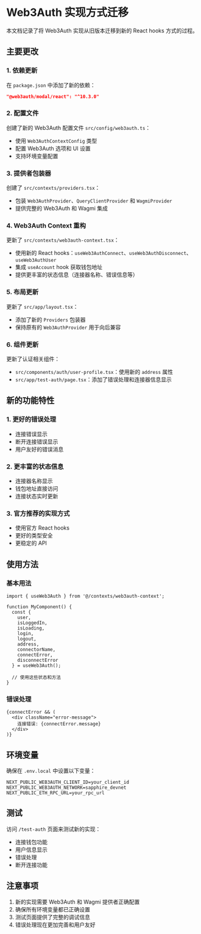 # Web3Auth 实现方式迁移

本文档记录了将 Web3Auth 实现从旧版本迁移到新的 React hooks 方式的过程。

## 主要更改

### 1. 依赖更新

在 `package.json` 中添加了新的依赖：
```json
"@web3auth/modal/react": "^10.3.0"
```

### 2. 配置文件

创建了新的 Web3Auth 配置文件 `src/config/web3auth.ts`：
- 使用 `Web3AuthContextConfig` 类型
- 配置 Web3Auth 选项和 UI 设置
- 支持环境变量配置

### 3. 提供者包装器

创建了 `src/contexts/providers.tsx`：
- 包装 `Web3AuthProvider`、`QueryClientProvider` 和 `WagmiProvider`
- 提供完整的 Web3Auth 和 Wagmi 集成

### 4. Web3Auth Context 重构

更新了 `src/contexts/web3auth-context.tsx`：
- 使用新的 React hooks：`useWeb3AuthConnect`、`useWeb3AuthDisconnect`、`useWeb3AuthUser`
- 集成 `useAccount` hook 获取钱包地址
- 提供更丰富的状态信息（连接器名称、错误信息等）

### 5. 布局更新

更新了 `src/app/layout.tsx`：
- 添加了新的 `Providers` 包装器
- 保持原有的 `Web3AuthProvider` 用于向后兼容

### 6. 组件更新

更新了认证相关组件：
- `src/components/auth/user-profile.tsx`：使用新的 `address` 属性
- `src/app/test-auth/page.tsx`：添加了错误处理和连接器信息显示

## 新的功能特性

### 1. 更好的错误处理
- 连接错误显示
- 断开连接错误显示
- 用户友好的错误消息

### 2. 更丰富的状态信息
- 连接器名称显示
- 钱包地址直接访问
- 连接状态实时更新

### 3. 官方推荐的实现方式
- 使用官方 React hooks
- 更好的类型安全
- 更稳定的 API

## 使用方法

### 基本用法
```tsx
import { useWeb3Auth } from '@/contexts/web3auth-context';

function MyComponent() {
  const { 
    user, 
    isLoggedIn, 
    isLoading, 
    login, 
    logout, 
    address,
    connectorName,
    connectError,
    disconnectError
  } = useWeb3Auth();

  // 使用这些状态和方法
}
```

### 错误处理
```tsx
{connectError && (
  <div className="error-message">
    连接错误: {connectError.message}
  </div>
)}
```

## 环境变量

确保在 `.env.local` 中设置以下变量：
```
NEXT_PUBLIC_WEB3AUTH_CLIENT_ID=your_client_id
NEXT_PUBLIC_WEB3AUTH_NETWORK=sapphire_devnet
NEXT_PUBLIC_ETH_RPC_URL=your_rpc_url
```

## 测试

访问 `/test-auth` 页面来测试新的实现：
- 连接钱包功能
- 用户信息显示
- 错误处理
- 断开连接功能

## 注意事项

1. 新的实现需要 Web3Auth 和 Wagmi 提供者正确配置
2. 确保所有环境变量都已正确设置
3. 测试页面提供了完整的调试信息
4. 错误处理现在更加完善和用户友好
